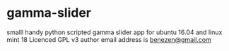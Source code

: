 # gamma-slider
smalll handy python scripted gamma slider app for ubuntu 16.04 and linux mint 18
Licenced GPL v3
author email address is benezen@gmail.com
